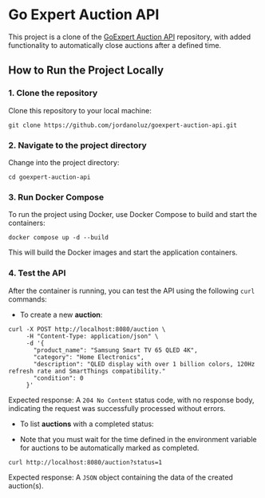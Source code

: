 # Go Expert Auction API

This project is a clone of the [GoExpert Auction API](https://github.com/devfullcycle/labs-auction-goexpert) repository, with added functionality to automatically close auctions after a defined time.

## How to Run the Project Locally

### 1. Clone the repository

Clone this repository to your local machine:

```
git clone https://github.com/jordanoluz/goexpert-auction-api.git
```

### 2. Navigate to the project directory

Change into the project directory:

```
cd goexpert-auction-api
```

### 3. Run Docker Compose

To run the project using Docker, use Docker Compose to build and start the containers:

```
docker compose up -d --build
```

This will build the Docker images and start the application containers.

### 4. Test the API

After the container is running, you can test the API using the following `curl` commands:

- To create a new **auction**:

```
curl -X POST http://localhost:8080/auction \
     -H "Content-Type: application/json" \
     -d '{
       "product_name": "Samsung Smart TV 65 QLED 4K",
       "category": "Home Electronics",
       "description": "QLED display with over 1 billion colors, 120Hz refresh rate and SmartThings compatibility."
       "condition": 0
     }'
```
Expected response: A `204 No Content` status code, with no response body, indicating the request was successfully processed without errors.

- To list **auctions** with a completed status:

- Note that you must wait for the time defined in the environment variable for auctions to be automatically marked as completed.

```
curl http://localhost:8080/auction?status=1
```

Expected response: A `JSON` object containing the data of the created auction(s).
